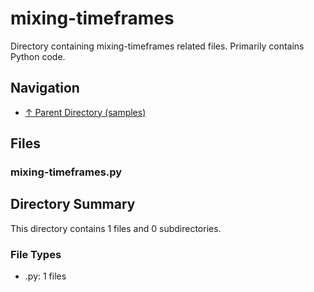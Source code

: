 # mixing-timeframes

Directory containing mixing-timeframes related files. Primarily contains Python code.

## Navigation

* [↑ Parent Directory (samples)](../README.md)

## Files

### mixing-timeframes.py




## Directory Summary

This directory contains 1 files and 0 subdirectories.

### File Types

* .py: 1 files
